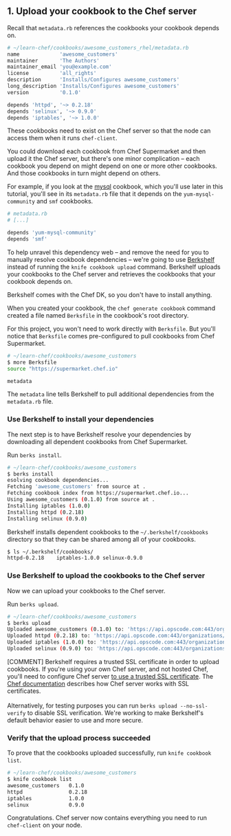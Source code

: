 ## 1. Upload your cookbook to the Chef server

Recall that <code class="file-path">metadata.rb</code> references the cookbooks your cookbook depends on.

```ruby
# ~/learn-chef/cookbooks/awesome_customers_rhel/metadata.rb
name             'awesome_customers'
maintainer       'The Authors'
maintainer_email 'you@example.com'
license          'all_rights'
description      'Installs/Configures awesome_customers'
long_description 'Installs/Configures awesome_customers'
version          '0.1.0'

depends 'httpd', '~> 0.2.18'
depends 'selinux', '~> 0.9.0'
depends 'iptables', '~> 1.0.0'
```

These cookbooks need to exist on the Chef server so that the node can access them when it runs `chef-client`.

You could download each cookbook from Chef Supermarket and then upload it the Chef server, but there's one minor complication &ndash; each cookbook you depend on might depend on one or more other cookbooks. And those cookbooks in turn might depend on others.

For example, if you look at the [mysql](https://github.com/chef-cookbooks/mysql/blob/master/metadata.rb) cookbook, which you'll use later in this tutorial, you'll see in its <code class="file-path">metadata.rb</code> file that it depends on the `yum-mysql-community` and `smf` cookbooks.

```ruby
# metadata.rb
# [...]

depends 'yum-mysql-community'
depends 'smf'
```

To help unravel this dependency web &ndash; and remove the need for you to manually resolve cookbook dependencies &ndash; we're going to use [Berkshelf](http://berkshelf.com) instead of running the `knife cookbook upload` command. Berkshelf uploads your cookbooks to the Chef server and retrieves the cookbooks that your cookbook depends on.

Berkshelf comes with the Chef DK, so you don't have to install anything.

When you created your cookbook, the `chef generate cookbook` command created a file named <code class="file-path">Berksfile</code> in the cookbook's root directory.

For this project, you won't need to work directly with <code class="file-path">Berksfile</code>. But you'll notice that <code class="file-path">Berksfile</code> comes pre-configured to pull cookbooks from Chef Supermarket.

```bash
# ~/learn-chef/cookbooks/awesome_customers
$ more Berksfile
source "https://supermarket.chef.io"

metadata
```

The `metadata` line tells Berkshelf to pull additional dependencies from the <code class="file-path">metadata.rb</code> file.

### Use Berkshelf to install your dependencies

The next step is to have Berkshelf resolve your dependencies by downloading all dependent cookbooks from Chef Supermarket.

Run `berks install`.

```bash
# ~/learn-chef/cookbooks/awesome_customers
$ berks install
esolving cookbook dependencies...
Fetching 'awesome_customers' from source at .
Fetching cookbook index from https://supermarket.chef.io...
Using awesome_customers (0.1.0) from source at .
Installing iptables (1.0.0)
Installing httpd (0.2.18)
Installing selinux (0.9.0)
```

Berkshelf installs dependent cookbooks to the <code class="file-path">~/.berkshelf/cookbooks</code> directory so that they can be shared among all of your cookbooks.

```bash
$ ls ~/.berkshelf/cookbooks/
httpd-0.2.18    iptables-1.0.0 selinux-0.9.0
```

### Use Berkshelf to upload the cookbooks to the Chef server

Now we can upload your cookbooks to the Chef server.

Run `berks upload`.

```bash
# ~/learn-chef/cookbooks/awesome_customers
$ berks upload
Uploaded awesome_customers (0.1.0) to: 'https://api.opscode.com:443/organizations/your-org-name'
Uploaded httpd (0.2.18) to: 'https://api.opscode.com:443/organizations/your-org-name'
Uploaded iptables (1.0.0) to: 'https://api.opscode.com:443/organizations/your-org-name'
Uploaded selinux (0.9.0) to: 'https://api.opscode.com:443/organizations/your-org-name'
```

[COMMENT] Berkshelf requires a trusted SSL certificate in order to upload cookbooks. If you're using your own Chef server, and not hosted Chef, you'll need to configure Chef server [to use a trusted SSL certificate](https://osxdominion.wordpress.com/2015/02/25/configuring-chef-server-12-to-use-trusted-ssl-certs/). The [Chef documentation](http://docs.chef.io/server_security.html#ssl-protocols) describes how Chef server works with SSL certificates.<br/><br/>Alternatively, for testing purposes you can run `berks upload --no-ssl-verify` to disable SSL verification. We're working to make Berkshelf's default behavior easier to use and more secure.

### Verify that the upload process succeeded

To prove that the cookbooks uploaded successfully, run `knife cookbook list`.

```bash
# ~/learn-chef/cookbooks/awesome_customers
$ knife cookbook list
awesome_customers   0.1.0
httpd               0.2.18
iptables            1.0.0
selinux             0.9.0
```

Congratulations. Chef server now contains everything you need to run `chef-client` on your node.
